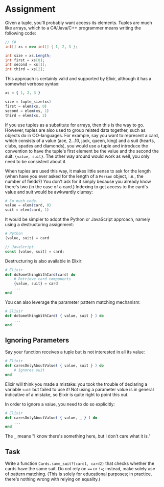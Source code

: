 # Assignment

Given a tuple, you'll probably want access its elements.
Tuples are much like arrays, which to a C#/Java/C++ programmer means
writing the following code:

```C#
// C#
int[] xs = new int[] { 1, 2, 3 };

int size = xs.Length;
int first = xs[0];
int second = xs[1];
int third = xs[2];
```

This approach is certainly valid and supported
by Elixir, although it has a somewhat verbose syntax:

```elixir
xs = { 1, 2, 3 }

size = tuple_size(xs)
first = elem(xs, 0)
second = elem(xs, 1)
third = elem(xs, 2)
```

If you use tuples as a substitute for arrays,
then this is the way to go. However,
tuples are also used to group related
data together, such as objects do in OO-languages.
For example, say you want to represent
a card, which consists of a value (ace, 2...10, jack, queen, king)
and a suit (hearts, clubs, spades and diamonds),
you would use a tuple and
introduce the convention to
have the tuple's first element be the value and the
second the suit: `{value, suit}`. The other way around would work
as well, you only need to be consistent about it.

When tuples are used this way, it makes little sense
to ask for the length (when have you ever
asked for the length of a `Person` object, i.e., the number of fields?)
You don't ask for it simply because you already know there's two (in the case of a card.)
Indexing to get access to the card's value and suit
would be awkwardly clumsy:

```elixir
# So much code...
value = elem(card, 0)
suit = elem(card, 1)
```

It would be simpler to adopt the Python or JavaScript approach,
namely using a destructuring assignment:

```python
# Python
(value, suit) = card
```

```javascript
// JavaScript
const [value, suit] = card;
```

Destructuring is also available in Elixir:

```elixir
# Elixir
def doSomethingWithCard(card) do
    # Retrieve card components
    {value, suit} = card
    ...
end
```

You can also leverage the parameter pattern matching mechanism:

```elixir
# Elixir
def doSomethingWithCard( { value, suit } ) do
    ...
end
```

## Ignoring Parameters

Say your function receives a tuple but is not interested in all its value:

```elixir
# Elixir
def caresOnlyAboutValue( { value, suit } ) do
    # Ignores suit
end
```

Elixir will think you made a mistake: you took the trouble
of declaring a variable `suit` but failed to use it!
Not using a parameter value is in general indicative of a mistake,
so Elixir is quite right to point this out.

In order to ignore a value, you need to do so explicitly:

```elixir
# Elixir
def caresOnlyAboutValue( { value, _ } ) do
    ...
end
```

The `_` means "I know there's something here, but I don't care what it is."

## Task

Write a function `Cards.same_suit?(card1, card2)` that checks whether
the cards have the same suit. Do *not* rely on `==` or `!=`;
instead, make solely use of pattern matching.
(This is solely for educational purposes;
in practice, there's nothing wrong with relying on equality.)
